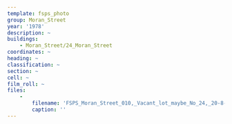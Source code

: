 ```yaml
---
template: fsps_photo
group: Moran_Street
year: '1978'
description: ~
buildings:
    - Moran_Street/24_Moran_Street
coordinates: ~
heading: ~
classification: ~
section: ~
cell: ~
film_roll: ~
files:
    -
        filename: 'FSPS_Moran_Street_010,_Vacant_lot_maybe_No_24,_20-8-O,_1978.png'
        caption: ''
---
```

